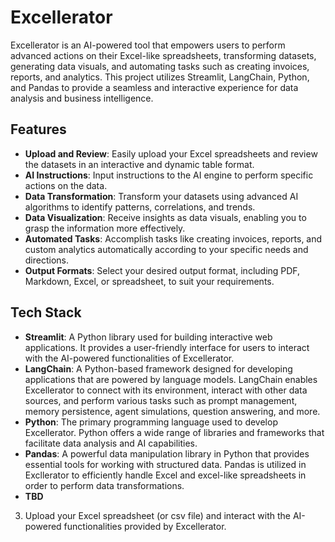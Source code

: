 # Excellerator

Excellerator is an AI-powered tool that empowers users to perform advanced actions on their Excel-like spreadsheets, transforming datasets, generating data visuals, and automating tasks such as creating invoices, reports, and analytics. This project utilizes Streamlit, LangChain, Python, and Pandas to provide a seamless and interactive experience for data analysis and business intelligence.

## Features

- **Upload and Review**: Easily upload your Excel spreadsheets and review the datasets in an interactive and dynamic table format.
- **AI Instructions**: Input instructions to the AI engine to perform specific actions on the data.
- **Data Transformation**: Transform your datasets using advanced AI algorithms to identify patterns, correlations, and trends.
- **Data Visualization**: Receive insights as data visuals, enabling you to grasp the information more effectively.
- **Automated Tasks**: Accomplish tasks like creating invoices, reports, and custom analytics automatically according to your specific needs and directions.
- **Output Formats**: Select your desired output format, including PDF, Markdown, Excel, or spreadsheet, to suit your requirements.

## Tech Stack

- **Streamlit**: A Python library used for building interactive web applications. It provides a user-friendly interface for users to interact with the AI-powered functionalities of Excellerator.
- **LangChain**: A Python-based framework designed for developing applications that are powered by language models. LangChain enables Excellerator to connect with its environment, interact with other data sources, and perform various tasks such as prompt management, memory persistence, agent simulations, question answering, and more.
- **Python**: The primary programming language used to develop Excellerator. Python offers a wide range of libraries and frameworks that facilitate data analysis and AI capabilities.
- **Pandas**: A powerful data manipulation library in Python that provides essential tools for working with structured data. Pandas is utilized in Excllerator to efficiently handle Excel and excel-like spreadsheets in order to perform data transformations.
- **TBD**

3. Upload your Excel spreadsheet (or csv file) and interact with the AI-powered functionalities provided by Excellerator.
